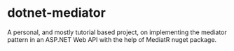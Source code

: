 # dotnet-mediator
A personal, and mostly tutorial based project, on implementing the mediator pattern in an ASP.NET Web API with the help of MediatR nuget package.
